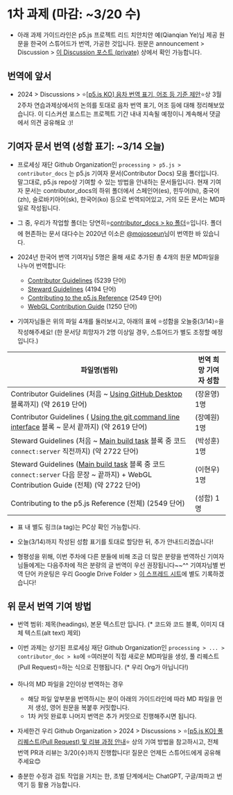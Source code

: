 # 1차 과제 (마감: ~3/20 수)

* 아래 과제 가이드라인은 p5.js 프로젝트 리드 치안치안 예(Qianqian Ye)님 제공 원문을 한국어 스튜어드가 번역, 가공한 것입니다. 원문은 announcement > Discussion > [이 Discussion 포스트 (private)](https://github.com/orgs/p5-js-KO-Translation/discussions/6) 상에서 확인 가능합니다.

## 번역에 앞서

* 2024 > Discussions > ⭐[[p5.js KO] 음차 번역 표기, 어조 등 기준 제안](https://github.com/p5-js-KO-Translation/2024/discussions/6)⭐상 3월 2주차 연습과제상에서의 논의를 토대로 음차 번역 표기, 어조 등에 대해 정리해보았습니다. 이 디스커션 포스트는 프로젝트 기간 내내 지속될 예정이니 계속해서 댓글에서 의견 공유해요 :)!


## 기여자 문서 번역 (성함 표기: ~3/14 오늘)

* 프로세싱 재단 Github Organization인 `processing > p5.js > contributor_docs` 는 p5.js 기여자 문서(Contributor Docs) 모음 폴더입니다. 말그대로, p5.js repo상 기여할 수 있는 방법을 안내하는 문서들입니다. 현재 기여자 문서는 contributor_docs의 하위 폴더에서 스페인어(es), 힌두어(hi), 중국어(zh), 슬로바키아어(sk), 한국어(ko) 등으로 번역되어있고, 거의 모든 문서는 MD파일로 작성됩니다.
  
* 그 중, 우리가 작업할 폴더는 당연히⭐[contributor_docs > ko 폴더](https://github.com/processing/p5.js/tree/main/contributor_docs/ko)⭐입니다. 폴더에 현존하는 문서 대다수는 2020년 이소은 [@mojosoeun](https://github.com/mojosoeun)님이 번역한 바 있습니다. 

* 2024년 한국어 번역 기여자님 5명은 올해 새로 추가된 총 4개의 원문 MD파일을 나누어 번역합니다:
  * [Contributor Guidelines](https://github.com/processing/p5.js/blob/main/contributor_docs/contributor_guidelines.md) (5239 단어)
  * [Steward Guidelines](https://github.com/processing/p5.js/blob/main/contributor_docs/steward_guidelines.md) (4194 단어)
  * [Contributing to the p5.js Reference](https://github.com/processing/p5.js/blob/main/contributor_docs/contributing_to_the_p5.js_reference.md) (2549 단어)
  * [WebGL Contribution Guide](https://github.com/processing/p5.js/blob/main/contributor_docs/webgl_contribution_guide.md)  (1250 단어)

* 기여자님들은 위의 파일 4개를 둘러보시고, 아래의 표에 ⭐성함을 오늘중(3/14)⭐을 작성해주세요! (한 문서당 희망자가 2명 이상일 경우, 스튜어드가 별도 조정할 예정입니다.)
  
|파일명(범위)| 번역 희망 기여자 성함 |
|---------|---|
|Contributor Guidelines (처음 ~ [Using GitHub Desktop](https://github.com/processing/p5.js/blob/main/contributor_docs/contributor_guidelines.md#using-github-desktop) 블록까지) (약 2619 단어)| (장윤영) 1명       |
|Contributor Guidelines ( [Using the git command line interface](https://github.com/processing/p5.js/blob/main/contributor_docs/contributor_guidelines.md#using-the-git-command-line-interface) 블록 ~ 문서 끝까지) (약 2619 단어)| (장예원) 1명      |
|Steward Guidelines (처음 ~ [Main build task](https://github.com/processing/p5.js/blob/main/contributor_docs/steward_guidelines.md#main-build-task) 블록 중 코드 `connect:server` 직전까지) (약 2722 단어)| (박성훈) 1명      |
|Steward Guidelines ([Main build task](https://github.com/processing/p5.js/blob/main/contributor_docs/steward_guidelines.md#main-build-task) 블록 중 코드 `connect:server` 다음 문장 ~ 끝까지) + WebGL Contribution Guide (전체) (약 2722 단어)| (이현우) 1명    |
|Contributing to the p5.js Reference (전체) (2549 단어)| (성함) 1명    |

* 표 내 별도 링크(a tag)는 PC상 확인 가능합니다.

* 오늘(3/14)까지 작성된 성함 표기를 토대로 할당한 뒤, 추가 안내드리겠습니다!
  
* 형평성을 위해, 이번 주차에 다른 분들에 비해 조금 더 많은 분량을 번역하신 기여자님들에게는 다음주차에 적은 분량의 글 번역이 우선 권장됩니다~~^^ 기여자님별 번역 단어 카운팅은 우리 Google Drive Folder > [이 스프레드 시트](https://docs.google.com/spreadsheets/d/1ZOFNFKoJa8uLTPz2se3VxikT9q735q3U3-rxGlMkZjo/edit#gid=0)에 별도 기록하겠습니다!  

## 위 문서 번역 기여 방법

* 번역 범위: 제목(headings), 본문 텍스트만 입니다. (* 코드와 코드 블록, 이미지 대체 텍스트(alt text) 제외)

* 이번 과제는 상기된 프로세싱 재단 Github Organization인 `processing > ... > contributor_doc > ko`에 ⭐여러분이 직접 새로운 MD파일을 생성, 풀 리퀘스트(Pull Request)⭐하는 식으로 진행됩니다. (* 우리 Org가 아닙니다!)

* 하나의 MD 파일을 2인이상 번역하는 경우

  * 해당 파일 앞부분을 번역하시는 분이 아래의 가이드라인에 따라 MD 파일을 먼저 생성, 영어 원문을 복붙후 커밋합니다.
  * 1차 커밋 완료후 나머지 번역은 추가 커밋으로 진행해주시면 됩니다.

* 자세한건 우리 Github Organization > 2024 > Discussions > ⭐[[p5.js KO] 풀 리퀘스트(Pull Request) 및 리뷰 과정 안내](https://github.com/p5-js-KO-Translation/2024/discussions/7)⭐ 상의 기여 방법을 참고하시고, 전체 번역 PR과 리뷰는 3/20(수)까지 진행합니다! 질문은 언제든 스튜어드에게 공유해주세요😊

* 충분한 수정과 검토 작업을 거치는 한, 초벌 단계에서는 ChatGPT, 구글/파파고 번역기 등 활용 가능합니다.

